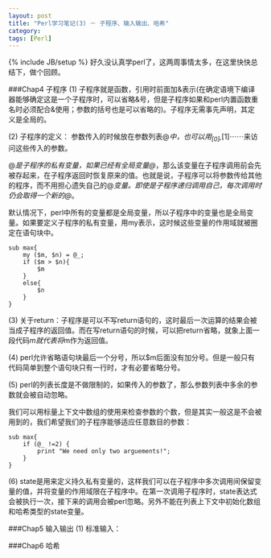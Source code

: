 ```yaml
---
layout: post
title: "Perl学习笔记(3) － 子程序、输入输出、哈希"
category: 
tags: [Perl]
---
```

{% include JB/setup %}
好久没认真学perl了，这两周事情太多，在这里快快总结下，做个回顾。

###Chap4 子程序
(1) 子程序就是函数，引用时前面加&表示(在确定语境下编译器能够确定这是一个子程序时，可以省略&号，但是子程序如果和perl内置函数重名时必须配合&使用；参数的括号也是可以省略的)。子程序无需事先声明，其定义是全局的。

(2) 子程序的定义：
参数传入的时候放在参数列表@_中，也可以用$_[0],$_[1]⋯⋯来访问这些传入的参数。

@_是子程序的私有变量，如果已经有全局变量@_，那么该变量在子程序调用前会先被存起来，在子程序返回时恢复原来的值。也就是说，子程序可以将参数传给其他的程序，而不用担心遗失自己的@_变量。即使是子程序递归调用自己，每次调用时仍会取得一个新的@_。

默认情况下，perl中所有的变量都是全局变量，所以子程序中的变量也是全局变量。如果要定义子程序的私有变量，用my表示，这时候这些变量的作用域就被圈定在语句块中。
	
	sub max{
		my ($m, $n) = @_;
		if ($m > $n){
			$m
		}
		else{
			$n
		}
	}

(3) 关于return：子程序是可以不写return语句的，这时最后一次运算的结果会被当成子程序的返回值。而在写return语句的时候，可以把return省略，就象上面一段代码$m就代表将$m作为返回值。

(4) perl允许省略语句块最后一个分号，所以$m后面没有加分号。但是一般只有代码简单到整个语句块只有一行时，才有必要省略分号。

(5) perl的列表长度是不做限制的，如果传入的参数了，那么参数列表中多余的参数就会被自动忽略。

我们可以用标量上下文中数组的使用来检查参数的个数，但是其实一般这是不会被用到的，我们希望我们的子程序能够适应任意数目的参数：

	sub max{
		if (@_ !=2) {
			print "We need only two arguements!";
		}
	}

(6) state是用来定义持久私有变量的，这样我们可以在子程序中多次调用间保留变量的值，并将变量的作用域限在子程序中。在第一次调用子程序时，state表达式会被执行一次，接下来的调用会被perl忽略。另外不能在列表上下文中初始化数组和哈希类型的state变量。	

###Chap5 输入输出
(1) 标准输入：


###Chap6 哈希
